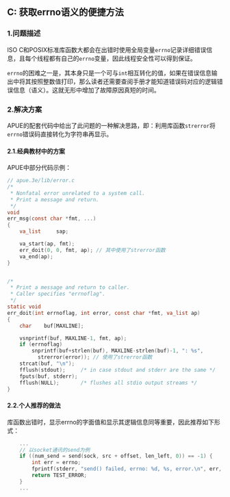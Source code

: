 ## C: 获取errno语义的便捷方法


### 1.问题描述

ISO C和POSIX标准库函数大都会在出错时使用全局变量`errno`记录详细错误信息，且每个线程都有自己的`errno`变量，因此线程安全性可以得到保证。

`errno`的困难之一是，其本身只是一个可与`int`相互转化的值，如果在错误信息输出中将其按照整数值打印，那么读者还需要查阅手册才能知道错误码对应的逻辑错误信息（语义）。这就无形中增加了故障原因真短的时间。

### 2.解决方案

APUE的配套代码中给出了此问题的一种解决思路，即：利用库函数`strerror`将`errno`错误码直接转化为字符串再显示。

#### 2.1.经典教材中的方案

APUE中部分代码示例：

```c
// apue.3e/lib/error.c
/*
 * Nonfatal error unrelated to a system call.
 * Print a message and return.
 */
void
err_msg(const char *fmt, ...)
{
	va_list		sap;

	va_start(ap, fmt);
	err_doit(0, 0, fmt, ap); // 其中使用了strerror函数
	va_end(ap);
}


/*
 * Print a message and return to caller.
 * Caller specifies "errnoflag".
 */
static void
err_doit(int errnoflag, int error, const char *fmt, va_list ap)
{
	char	buf[MAXLINE];

	vsnprintf(buf, MAXLINE-1, fmt, ap);
	if (errnoflag)
		snprintf(buf+strlen(buf), MAXLINE-strlen(buf)-1, ": %s",
		  strerror(error)); // 使用了strerror函数
	strcat(buf, "\n");
	fflush(stdout);		/* in case stdout and stderr are the same */
	fputs(buf, stderr);
	fflush(NULL);		/* flushes all stdio output streams */
}
```

#### 2.2.个人推荐的做法

库函数出错时，显示errno的字面值和显示其逻辑信息同等重要，因此推荐如下形式：

```c
    ...
    // 以socket通讯的send为例
    if ((num_send = send(sock, src + offset, len_left, 0)) == -1) {
        int err = errno;
        fprintf(stderr, "send() failed, errno: %d, %s, error.\n", err, strerror(err));
        return TEST_ERROR;
    }
    ...
```